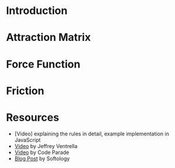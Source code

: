 # Introduction

# Attraction Matrix

# Force Function

# Friction

# Resources

- [Video] explaining the rules in detail, example implementation in JavaScript
- [Video](https://vimeo.com/222974687) by Jeffrey Ventrella
- [Video](https://www.youtube.com/watch?v=Z_zmZ23grXE) by Code Parade
- [Blog Post](https://softologyblog.wordpress.com/2018/11/08/clusters-and-particle-life/) by Softology

